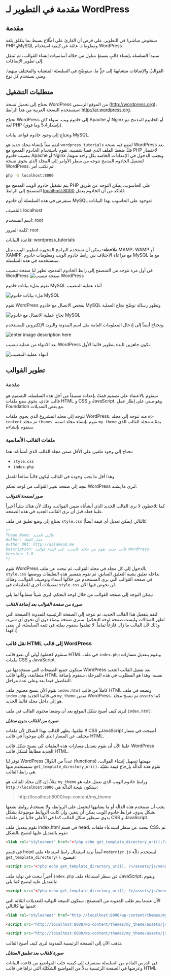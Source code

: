 # مقدمة في التطوير لـ WordPress

## مقدمة
سنخوض مباشرةً في التطوير، على فرض أن القارئ على اطّلاع بسيط بما يتعّلق بلغة PHP وMySQL ومعلومات عامّة عن كيفية استخدام WordPress.

سنبدأ السلسلة بإنشاء قالبٍ بسيطٍ نتناول من خلاله أساسيات إنشاء القوالب، ثم نَنتقل إلى تطوير الإضافات.

القوالبُ والإضافات متشابهةٌ إلى حدٍٍّ ما، سنوضّح في السلسلة المتشابه والمختلف بينهما، ومتى نستخدم كل نوع.

## متطلبات التشغيل

نحتاج إلى تحميل نسخة WordPress من الموقع الرسمي (http://wordpress.org)، سنستخدم النسخة العربية من هذا الرابط: http://ar.wordpress.org.

تحتاج WordPress إلى خادوم ويب، سواء كان Apache أو Nginx أو الخادوم المدمج مع لغة PHP (بإصدار5.4 وما فوق).

وتحتاج إلى وجود خادوم قواعد بيانات MySQL.

لنقم معاً بإنشاء مجلد جديد هو `wordpress_tutorials` لنضع فيه نسخة WordPress بعد فكّ ضغط الملف الذي قمنا بتنصيبه.
نقوم باستخدام الخادوم المدمج مع PHP لاختصار تنصيب خادوم Apache أو Nginx وتجنب الدخول في الإعدادات الخاصة بكل واحد منهما، لتشغيل الخادوم المدمج نتوجه من سطر اﻷوامر إلى المجلد الذي يحوي نسخة WordPress.
ثم نكتب أمر:
```bash
php -S localhost:8000
```


يتم تشغيل خادوم الويب المدمج مع PHP على الحاسوب، يمكن التوجه عن طريق المتصفح إلى الرابط [localhost:8000](http://localhost:8000) للتأكد من أن الخادوم يعمل.

سنفرض في هذه السلسلة أن خادوم MySQL موجود على الحاسوب بهذا البيانات:

المُضيف: localhost

اسم المسخدم: root

كلمة المرور: root

قاعدة البيانات: wordpress_tutorials


**ملاحظة:** يمكن أن تستخدم البرامج المجهزة لتطوير الويب مثل MAMP، WAMP أو XAMPP. مع مراعاة الاختلاف بين رابط خادوم الويب ومعلومات خادوم MySQL مع ما سنستخدمه في هذه السلسلة.

في أول مرة نتوجه من المتصفح إلى رابط الخادوم المدمج، تظهر لنا صفحة تنصيب WordPress
![صفحة تنصيب WordPress](https://i.imgur.com/80CZomE.png)

نقوم بملء بيانات خادوم MySQL أثناء عملية التنصيب

![ملء بيانات خادوم MySQL](https://i.imgur.com/5xuZxzS.png)

تقوم WordPress بفحص الاتصال مع خادوم MySQL وتظهر رسالة توضّح نجاح العملية

![نجاح عملية الاتصال مع خادوم MySQL](https://i.imgur.com/M5dNl07.png)

ونحتاج أيضاً إلى إدخال المعلومات العامة مثل اسم المدونة والبريد الإلكتروني للمستخدم. 

![enter image description here](https://i.imgur.com/aJYtlch.png "إدخال معلومات المدونة")

بعد الانتهاء من عملية تنصيب WordPress نكون جاهزين للبدء بتطوير قالبنا الأول.

![انتهاء عملية التنصيب](https://i.imgur.com/MzJ61Ce.png)


## تطوير القوالب

### مقدمة

سنقوم بالاعتماد على تصميم قمتُ بإعداده مسبقاً من أجل هذه السلسلة، التصميم هو قالب عادي، يحوي بضع ملفات HTML و CSS و JavaScript. وهو مبني على إطار عمل Foundation مع بعض التعديلات.

نتوجه إلى مجلد المشروع الذي يحوي ملفات WordPress، منه نتوجه إلى مجلد `wp-content` ثم مجلد `themes`. نقوم بإنشاء مجلد اسمه `my_theme` بمثابة مجلد القالب الذي سنقوم بإنشاءه.

### ملفات القالب الأساسية

نحتاج إلى وجود ملفين على الأقل ضمن مجلد القالب الذي أنشأناه، هما:
- `style.css`
- `index.php`
 
وهذا أقل ما يجب وجوده في القالب ليكون قالباً صالحاً للعمل.

نتجه إلى صفحة تغيير القوالب من لوحة تحكم WordPress لنرى ما يشبه:

***صور لصفحة القوالب***

كما تلاحظون لا نرى القالب الجديد الذي أنشأناه ضمن القوالب، وذلك ﻷن هناك شئياً آخيراً علينا فعله قبل أن نرى القالب الجديد في هذه الصفحة.

نحتاج إلى وضع تعليق في ملف `style.css` كالتالي (يمكن تعديل أي قيمة أيضاً):
```css
/*
Theme Name: قالبي الجديد
Author: عمار العقاد
Author URI: http://aalakkad.me
Description: قالب جديد، نقوم من خلاله بالتدرب على إنشاء قوالب WordPress.
Version: 1.0
*/
```
تقوم WordPress بالدخول إلى كل مجلد في مجلد القوالب، ثم تبحث عن ملف `style.css` بداخله تعليق يشبه التعليق السابق، ثم تقوم بتفسير هذه التعليقات ووضعها في صفحة القوالب التي يرى المستخدم من خلالها أسماء وتوصيف القوالب. وهناك تفصيلات أخرى للتعليقات في `style.css` لن نخوض فيها الآن.

يمكن التوجه إلى صفحة القوالب من خلال لوحة التحكم، لنرى شيئاً مشابهاً لما يلي:

***صورة من صفحة القوالب بعد إضافة القالب***

لنقم بتفعيل هذا القالب الجديد، ثم نتوجه إلى الصفحة الرئيسية للمدونة (الصفحة التي تُظهر المقالات وليست صفحة لوحة التحكم).
سنرى صفحة بيضاء دون أن تحوي أي شيء، وذلك ﻷن القالب ما زال فارغاً تماماً.
لا تقلقوا سنقوم بملئه في تتمه السلسلة، لن يبقى كهذا :)

### نقل قالب HTML إلى قالب WordPress

سنقوم كخطوةٍ أولى أن نضع قالب HTML في ملف `index.php` ونقوم بتعديل مسارات ملفات CSS و JavaScript.


ستكون جميع الصفحات التي نستخدمها من WordPress بعد تفعيل القالب الجديد متطابقة، وكأنها قالب HTML نفسه. وهذا هو المطلوب في هذه المرحلة، سنقوم بإضافة التفاصيل فيما بعد وعلى عدة مراحل.

نقوم الآن بنسخ محتوى ملف `index.html` كاملاً من قالب HTML ونضعه في ملف `index.php` في قالبنا الجديد `my_theme` ضمن WordPress.
ثم ننسخ مجلد `assets` كما هو إلى داخل مجلد قالبنا الجديد.

لنرى كيف أصبح شكل الموقع بعد أن وضعنا محتوى القالب في ملف `index.html`:

***صورة من للقالب بدون ستايل***

لا تقلقوا، يظهر القالب بهذا الشكل ﻷن ملفات CSS وJavaScript أصبحت في مسار مختلف عن المسار الذي كان موجوداً في قالب HTML.

علينا الآن أن نقوم بتعديل مسارات هذه الملفات كي يصبح شكل قالب WordPress الجديد مطابقاً لشكل قالب HTML.

توفر لنا WordPress عدداً من الدّوالّ (functions) مهمتها تسهيل إنشاء القوالب، سنستخدم منها `get_template_directory_uri()`، تقوم هذه الدالّة بإرجاع قيمة نصّيّة هي رابط القالب.

مثلاً، إن كان مجلد القالب هو `my_theme` ورابط خادوم الويب الذي نعمل عليه هو `http://localhost:8000` ستكون نتيجة الدالّة هي:

> http://localhost:8000/wp-content/my_theme

يجب أن نستخدم هذه الدالّة أو ما يشابهها لنحصل على الروابط، ولا نستخدمُ روابط نضعها بشكل يدوي، فرابط خادوم الويب يمكن أن يتغير، وإن كانت الروابط موضوعةً بشكل يدوي سيظهر شكل القالب كما في الأعلى خالياً من ملفات CSS و JavaScript.

نقوم بتعديل ملف index.html في قسم head، نبحث عن سطر استدعاء ملفات CSS، ثم نقوم بالتعديل عليها لتصبح بالشكل:

```html
<link rel="stylesheet" href="<?php echo get_template_directory_uri();?>/assets/css/main.css">
```

في قسم head أيضاً نريد استبدال رابط استدعاء ملف `modernizr.js` ليستخدم دالّة `get_template_directory()`، فيصبح:

```html
<script src="<?php echo get_template_directory_uri(); ?>/assets/js/vendor/modernizr.js"></script>
```

أخيراً نبحث في نهاية ملف `index.php` عن سطر استدعاء ملف JavaScript، ونقوم بالتعديل عليه ليصبح كما يلي:

```html
<script src="<?php echo get_template_directory_uri(); ?>/assets/js/vendor.js"></script>
```

الآن عندما يتم طلب المدونة من المتصفح، ستكون النتيجة النهائية للتعديلات الثلاثة التي قمنها بها كالتالي:
```html
<link rel="stylesheet" href="http://localhost:8000/wp-content/themes/my_theme/assets/css/main.css">

<script src="http://localhost:8000/wp-content/themes/my_theme/assets/js/vendor/modernizr.js"></script>

<script src="http://localhost:8000/wp-content/themes/my_theme/assets/js/vendor.js"></script>
```

نذهب الآن إلى الصفحة الرئيسية للمدونة لنرى كيف أصبح القالب.

***صورة للقالب بعد تطبيق الستايل***

في الدرس القادم من السلسلة سنتعرف إلى كيفية جلب المواضيع من قاعدة البيانات وعرضها في الصفحة الرئيسية بدلاً من المواضيع الشكليّة التي نراها في قالب HTML.